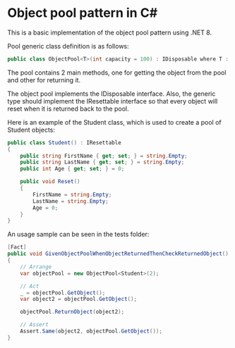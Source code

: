 # Object pool pattern in C#

This is a basic implementation of the object pool pattern using .NET 8.

Pool generic class definition is as follows:

``` csharp
public class ObjectPool<T>(int capacity = 100) : IDisposable where T : IResettable, new()
```

The pool contains 2 main methods, one for getting the object from the pool and other for returning it.

The object pool implements the IDisposable interface.
Also, the generic type should implement the IResettable interface so that every object will reset when it is returned back to the pool.

Here is an example of the Student class, which is used to create a pool of Student objects:

``` csharp
public class Student() : IResettable
{
    public string FirstName { get; set; } = string.Empty;
    public string LastName { get; set; } = string.Empty;
    public int Age { get; set; } = 0;

    public void Reset()
    {
        FirstName = string.Empty;
        LastName = string.Empty;
        Age = 0;
    }
}
```

An usage sample can be seen in the tests folder:

``` csharp
[Fact]
public void GivenObjectPoolWhenObjectReturnedThenCheckReturnedObject()
{
    // Arrange
    var objectPool = new ObjectPool<Student>(2);

    // Act
    _ = objectPool.GetObject();
    var object2 = objectPool.GetObject();

    objectPool.ReturnObject(object2);

    // Assert
    Assert.Same(object2, objectPool.GetObject());
}
```
